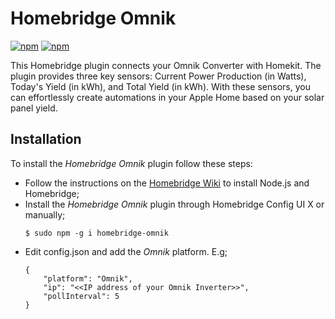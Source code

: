# Homebridge Omnik
[![npm](https://img.shields.io/npm/dt/homebridge-omnik.svg)](https://www.npmjs.com/package/homebridge-omnik)
[![npm](https://img.shields.io/npm/v/homebridge-omnik.svg)](https://www.npmjs.com/package/homebridge-omnik)

This Homebridge plugin connects your Omnik Converter with Homekit. The plugin provides three key sensors: Current Power Production (in Watts), Today's Yield (in kWh), and Total Yield (in kWh). With these sensors, you can effortlessly create automations in your Apple Home based on your solar panel yield.

## Installation
To install the *Homebridge Omnik* plugin follow these steps:

- Follow the instructions on the [Homebridge Wiki](https://homebridge.io/how-to-install-homebridge) to install Node.js and Homebridge;
- Install the *Homebridge Omnik* plugin through Homebridge Config UI X or manually;
  ```
  $ sudo npm -g i homebridge-omnik
  ```
- Edit config.json and add the *Omnik* platform. E.g;
    ```
    {
        "platform": "Omnik",
        "ip": "<<IP address of your Omnik Inverter>>",
        "pollInterval": 5
    }
    ```